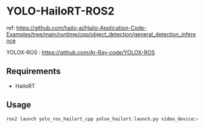 # YOLO-HailoRT-ROS2
ref: https://github.com/hailo-ai/Hailo-Application-Code-Examples/tree/main/runtime/cpp/object_detection/general_detection_inference

YOLOX-ROS : https://github.com/Ar-Ray-code/YOLOX-ROS

## Requirements

- HailoRT

## Usage

```bash
ros2 launch yolo_ros_hailort_cpp yolox_hailort.launch.py video_device:=/dev/video4 model_path:=./yolox_tiny.hef
```
